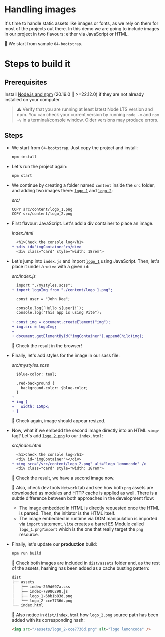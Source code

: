 # Handling images

It's time to handle static assets like images or fonts, as we rely on them for most of the projects out there. In this demo we are going to include images in our project in two flavours: either via JavaScript or HTML.

📌 We start from sample `04-bootstrap`.

# Steps to build it

## Prerequisites

Install [Node.js and npm](https://nodejs.org/en/) (20.19.0 || >=22.12.0) if they are not already installed on your computer.

> ⚠ Verify that you are running at least latest Node LTS version and npm. You can check your current version by running `node -v` and `npm -v` in a terminal/console window. Older versions may produce errors.

## Steps

- We start from `04-bootstrap`. Just copy the project and install:

  ```bash
  npm install
  ```

- Let's run the project again:

  ```bash
  npm start
  ```

- We continue by creating a folder named `content` inside the `src` folder, and adding two images there: [`logo_1`](./src/content/logo_1.png) and [`logo_2`](./src/content/logo_2.png):

  _src/_

  ```bash
  COPY src/content/logo_1.png
  COPY src/content/logo_2.png
  ```

- First flavour: JavaScript. Let's add a div container to place an image.

  _index.html_

  ```diff
    <h1>Check the console log</h1>
  + <div id="imgContainer"></div>
    <div class="card" style="width: 18rem">
  ```

- Let's jump into `index.js` and import [`logo_1`](./src/content/logo_1.png) using JavaScript. Then, let's place it under a `<div>` with a given `id`:

  _src/index.js_

  ```diff
    import "./mystyles.scss";
  + import logoImg from "./content/logo_1.png";

    const user = "John Doe";

    console.log(`Hello ${user}!`);
    console.log("This app is using Vite");

  + const img = document.createElement("img");
  + img.src = logoImg;
  +
  + document.getElementById("imgContainer").appendChild(img);
  ```

  🔎 Check the result in the browser!

- Finally, let's add styles for the image in our sass file:

  _src/mystyles.scss_

  ```diff
    $blue-color: teal;

    .red-background {
      background-color: $blue-color;
    }
  +
  + img {
  +   width: 150px;
  + }
  ```

  🔎 Check again, image should appear resized.

- Now, what if we embedd the second image directly into an HTML `<img>` tag? Let's add [`logo_2.png`](./src/content/logo_2.png) to our `index.html`:

  _src/index.html_

  ```diff
    <h1>Check the console log</h1>
    <div id="imgContainer"></div>
  + <img src="/src/content/logo_2.png" alt="logo lemoncode" />
    <div class="card" style="width: 18rem">
  ```

  🔎 Check the result, we have a second image now.

  🔎 Also, check dev tools `Network` tab and see how both `png` assets are downloaded as modules and HTTP cache is applied as well. There is a subtle difference between both approaches in the development flow:

  - The image embedded in HTML is directly requested once the HTML is parsed. Then, the initiator is the HTML itself.
  - The image embedded in runtime via DOM manipulation is imported via `import` statement. `Vite` creates a barrel ES Module called `logo_1.png?import` which is the one that really target the `png` resource.

- Finally, let's update our **production** build:

  ```bash
  npm run build
  ```

  🔎 Check both images are included in `dist/assets` folder and, as the rest of the assets, hashing has been added as a cache busting pattern:

  ```bash
  dist
  ├── assets
  │   ├── index-269d697a.css
  │   ├── index-78986298.js
  │   ├── logo_1-6bb1b83d.png
  │   └── logo_2-cce7736d.png
  └── index.html
  ```

  🔎 Also notice in `dist/index.html` how `logo_2.png` source path has been added with its corresponding hash:

  ```html
  <img src="/assets/logo_2-cce7736d.png" alt="logo lemoncode" />
  ```
